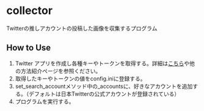 # collector
Twitterの推しアカウントの投稿した画像を収集するプログラム

## How to Use
1. Twitter アプリを作成し各種キーやトークンを取得する。詳細は<a href="https://developer.twitter.com/ja">こちら</a>や他の方法紹介ページを参照ください。
2. 取得したキーやトークンの値をconfig.iniに登録する。
3. set_search_accountメソッド中の_accountsに、好きなアカウントを追加する。（デフォルトは日本Twitterの公式アカウントが登録されている）
4. プログラムを実行する。
